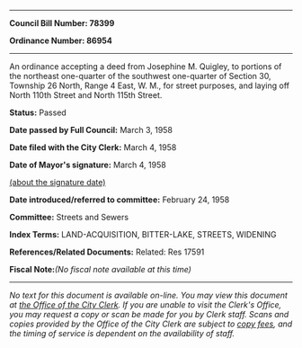 

********

**Council Bill Number: 78399**
   
**Ordinance Number: 86954**
********

 An ordinance accepting a deed from Josephine M. Quigley, to portions of the northeast one-quarter of the southwest one-quarter of Section 30, Township 26 North, Range 4 East, W. M., for street purposes, and laying off North 110th Street and North 115th Street.

**Status:** Passed
   
**Date passed by Full Council:** March 3, 1958
   
**Date filed with the City Clerk:** March 4, 1958
   
**Date of Mayor's signature:** March 4, 1958
   
[(about the signature date)](/~public/approvaldate.htm)
   
   
   
**Date introduced/referred to committee:** February 24, 1958
   
**Committee:** Streets and Sewers
   
   
**Index Terms:** LAND-ACQUISITION, BITTER-LAKE, STREETS, WIDENING

**References/Related Documents:** Related: Res 17591

**Fiscal Note:**_(No fiscal note available at this time)_
********

_No text for this document is available on-line. You may view this document at [the Office of the City Clerk](http://www.seattle.gov/leg/clerk/contactUs.htm). If you are unable to visit the Clerk's Office, you may request a copy or scan be made for you by Clerk staff. Scans and copies provided by the Office of the City Clerk are subject to [copy fees](http://clerk.seattle.gov/~public/clerkfees.htm), and the timing of service is dependent on the availability of staff._

